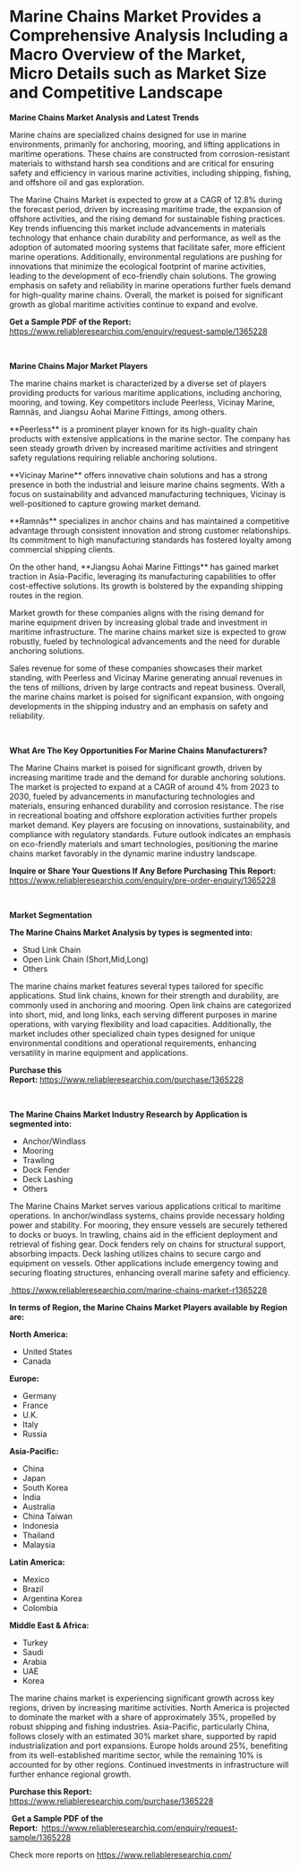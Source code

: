 <p><h1>Marine Chains Market Provides a Comprehensive Analysis Including a Macro Overview of the Market, Micro Details such as Market Size and Competitive Landscape</h1></p><p><strong>Marine Chains Market Analysis and Latest Trends</strong></p>
<p><p>Marine chains are specialized chains designed for use in marine environments, primarily for anchoring, mooring, and lifting applications in maritime operations. These chains are constructed from corrosion-resistant materials to withstand harsh sea conditions and are critical for ensuring safety and efficiency in various marine activities, including shipping, fishing, and offshore oil and gas exploration.</p><p>The Marine Chains Market is expected to grow at a CAGR of 12.8% during the forecast period, driven by increasing maritime trade, the expansion of offshore activities, and the rising demand for sustainable fishing practices. Key trends influencing this market include advancements in materials technology that enhance chain durability and performance, as well as the adoption of automated mooring systems that facilitate safer, more efficient marine operations. Additionally, environmental regulations are pushing for innovations that minimize the ecological footprint of marine activities, leading to the development of eco-friendly chain solutions. The growing emphasis on safety and reliability in marine operations further fuels demand for high-quality marine chains. Overall, the market is poised for significant growth as global maritime activities continue to expand and evolve.</p></p>
<p><strong>Get a Sample PDF of the Report:&nbsp;</strong> <a href="https://www.reliableresearchiq.com/enquiry/request-sample/1365228?utm_campaign=2310&utm_medium=2&utm_source=Github&utm_content=ia&utm_term=22032025&utm_id=marine-chains">https://www.reliableresearchiq.com/enquiry/request-sample/1365228</a></p>
<p>&nbsp;</p>
<p><strong>Marine Chains Major Market Players</strong></p>
<p><p>The marine chains market is characterized by a diverse set of players providing products for various maritime applications, including anchoring, mooring, and towing. Key competitors include Peerless, Vicinay Marine, Ramnäs, and Jiangsu Aohai Marine Fittings, among others.</p><p>**Peerless** is a prominent player known for its high-quality chain products with extensive applications in the marine sector. The company has seen steady growth driven by increased maritime activities and stringent safety regulations requiring reliable anchoring solutions. </p><p>**Vicinay Marine** offers innovative chain solutions and has a strong presence in both the industrial and leisure marine chains segments. With a focus on sustainability and advanced manufacturing techniques, Vicinay is well-positioned to capture growing market demand.</p><p>**Ramnäs** specializes in anchor chains and has maintained a competitive advantage through consistent innovation and strong customer relationships. Its commitment to high manufacturing standards has fostered loyalty among commercial shipping clients.</p><p>On the other hand, **Jiangsu Aohai Marine Fittings** has gained market traction in Asia-Pacific, leveraging its manufacturing capabilities to offer cost-effective solutions. Its growth is bolstered by the expanding shipping routes in the region.</p><p>Market growth for these companies aligns with the rising demand for marine equipment driven by increasing global trade and investment in maritime infrastructure. The marine chains market size is expected to grow robustly, fueled by technological advancements and the need for durable anchoring solutions.</p><p>Sales revenue for some of these companies showcases their market standing, with Peerless and Vicinay Marine generating annual revenues in the tens of millions, driven by large contracts and repeat business. Overall, the marine chains market is poised for significant expansion, with ongoing developments in the shipping industry and an emphasis on safety and reliability.</p></p>
<p>&nbsp;</p>
<p><strong>What Are The Key Opportunities For Marine Chains Manufacturers?</strong></p>
<p><p>The Marine Chains market is poised for significant growth, driven by increasing maritime trade and the demand for durable anchoring solutions. The market is projected to expand at a CAGR of around 4% from 2023 to 2030, fueled by advancements in manufacturing technologies and materials, ensuring enhanced durability and corrosion resistance. The rise in recreational boating and offshore exploration activities further propels market demand. Key players are focusing on innovations, sustainability, and compliance with regulatory standards. Future outlook indicates an emphasis on eco-friendly materials and smart technologies, positioning the marine chains market favorably in the dynamic marine industry landscape.</p></p>
<p><strong>Inquire or Share Your Questions If Any Before Purchasing This Report:</strong> <a href="https://www.reliableresearchiq.com/enquiry/pre-order-enquiry/1365228?utm_campaign=2310&utm_medium=2&utm_source=Github&utm_content=ia&utm_term=22032025&utm_id=marine-chains">https://www.reliableresearchiq.com/enquiry/pre-order-enquiry/1365228</a></p>
<p>&nbsp;</p>
<p><strong>Market Segmentation</strong></p>
<p><strong>The Marine Chains Market Analysis by types is segmented into:</strong></p>
<p><ul><li>Stud Link Chain</li><li>Open Link Chain (Short,Mid,Long)</li><li>Others</li></ul></p>
<p><p>The marine chains market features several types tailored for specific applications. Stud link chains, known for their strength and durability, are commonly used in anchoring and mooring. Open link chains are categorized into short, mid, and long links, each serving different purposes in marine operations, with varying flexibility and load capacities. Additionally, the market includes other specialized chain types designed for unique environmental conditions and operational requirements, enhancing versatility in marine equipment and applications.</p></p>
<p><strong>Purchase this Report:&nbsp;</strong><a href="https://www.reliableresearchiq.com/purchase/1365228?utm_campaign=2310&utm_medium=2&utm_source=Github&utm_content=ia&utm_term=22032025&utm_id=marine-chains">https://www.reliableresearchiq.com/purchase/1365228</a></p>
<p>&nbsp;</p>
<p><strong>The Marine Chains Market Industry Research by Application is segmented into:</strong></p>
<p><ul><li>Anchor/Windlass</li><li>Mooring</li><li>Trawling</li><li>Dock Fender</li><li>Deck Lashing</li><li>Others</li></ul></p>
<p><p>The Marine Chains Market serves various applications critical to maritime operations. In anchor/windlass systems, chains provide necessary holding power and stability. For mooring, they ensure vessels are securely tethered to docks or buoys. In trawling, chains aid in the efficient deployment and retrieval of fishing gear. Dock fenders rely on chains for structural support, absorbing impacts. Deck lashing utilizes chains to secure cargo and equipment on vessels. Other applications include emergency towing and securing floating structures, enhancing overall marine safety and efficiency.</p></p>
<p><a href="https://www.reliableresearchiq.com/marine-chains-market-r1365228?utm_campaign=2310&utm_medium=2&utm_source=Github&utm_content=ia&utm_term=22032025&utm_id=marine-chains">&nbsp;https://www.reliableresearchiq.com/marine-chains-market-r1365228</a></p>
<p><strong>In terms of Region, the Marine Chains Market Players available by Region are:</strong></p>
<p>
    <p> <strong> North America: </strong>
        <ul>
            <li>United States</li>
            <li>Canada</li>
        </ul>
        </p> 
    <p> <strong> Europe: </strong>
        <ul>
            <li>Germany</li>
            <li>France</li>
            <li>U.K.</li>
            <li>Italy</li>
            <li>Russia</li>
        </ul>
        </p> 
    <p> <strong> Asia-Pacific: </strong>
        <ul>
            <li>China</li>
            <li>Japan</li>
            <li>South Korea</li>
            <li>India</li>
            <li>Australia</li>
            <li>China Taiwan</li>
            <li>Indonesia</li>
            <li>Thailand</li>
            <li>Malaysia</li>
        </ul>
        </p> 
    <p> <strong> Latin America: </strong>
        <ul>
            <li>Mexico</li>
            <li>Brazil</li>
            <li>Argentina Korea</li>
            <li>Colombia</li>
        </ul>
        </p> 
    <p> <strong> Middle East & Africa: </strong>
        <ul>
            <li>Turkey</li>
            <li>Saudi</li>
            <li>Arabia</li>
            <li>UAE</li>
            <li>Korea</li>
        </ul>
    </p>
    </p>
<p><p>The marine chains market is experiencing significant growth across key regions, driven by increasing maritime activities. North America is projected to dominate the market with a share of approximately 35%, propelled by robust shipping and fishing industries. Asia-Pacific, particularly China, follows closely with an estimated 30% market share, supported by rapid industrialization and port expansions. Europe holds around 25%, benefiting from its well-established maritime sector, while the remaining 10% is accounted for by other regions. Continued investments in infrastructure will further enhance regional growth.</p></p>
<p><strong>Purchase this Report: </strong><a href="https://www.reliableresearchiq.com/purchase/1365228?utm_campaign=2310&utm_medium=2&utm_source=Github&utm_content=ia&utm_term=22032025&utm_id=marine-chains">https://www.reliableresearchiq.com/purchase/1365228</a></p>
<p>&nbsp;<strong>Get a Sample PDF of the Report:&nbsp;&nbsp;</strong><a href="https://www.reliableresearchiq.com/enquiry/request-sample/1365228?utm_campaign=2310&utm_medium=2&utm_source=Github&utm_content=ia&utm_term=22032025&utm_id=marine-chains">https://www.reliableresearchiq.com/enquiry/request-sample/1365228</a></p>
<p><strong></strong></p>
<p>Check more reports on <a href="https://www.reliableresearchiq.com/?utm_campaign=2310&utm_medium=2&utm_source=Github&utm_content=ia&utm_term=22032025&utm_id=marine-chains">https://www.reliableresearchiq.com/</a></p>